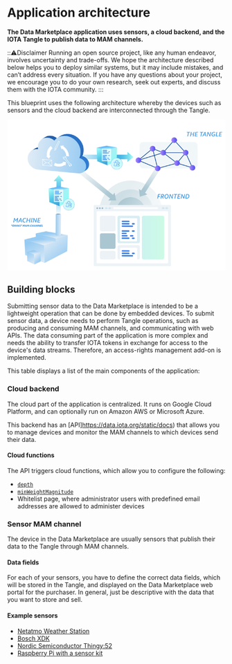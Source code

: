 # Application architecture

**The Data Marketplace application uses sensors, a cloud backend, and the IOTA Tangle to publish data to MAM channels.**

:::warning:Disclaimer
Running an open source project, like any human endeavor, involves uncertainty and trade-offs. We hope the architecture described below helps you to deploy similar systems, but it may include mistakes, and can’t address every situation. If you have any questions about your project, we encourage you to do your own research, seek out experts, and discuss them with the IOTA community.
:::

This blueprint uses the following architecture whereby the devices such as sensors and the cloud backend are interconnected through the Tangle.

![Data Marketplace architecture](../images/data-marketplace-architecture.png)

## Building blocks

Submitting sensor data to the Data Marketplace is intended to be a lightweight operation that can be done by embedded devices. To submit sensor data, a device needs to perform Tangle operations, such as producing and consuming MAM channels, and communicating with web APIs. The data consuming part of the application is more complex and needs the ability to transfer IOTA tokens in exchange for access to the device's data streams. Therefore, an access-rights management add-on is implemented.

This table displays a list of the main components of the application:

### Cloud backend

The cloud part of the application is centralized. It runs on Google Cloud Platform, and can optionally run on Amazon AWS or Microsoft Azure.

This backend has an [API]https://data.iota.org/static/docs) that allows you to manage devices and monitor the MAM channels to which devices send their data.

#### Cloud functions

The API triggers cloud functions, which allow you to configure the following:

- [`depth`](root://getting-started/1.1/first-steps/sending-transactions.md#choosing-a-depth)
- [`minWeightMagnitude`](root://getting-started/1.1/first-steps/sending-transactions.md#doing-proof-of-work)
- Whitelist page, where administrator users with predefined email addresses are allowed to administer devices

### Sensor MAM channel

The device in the Data Marketplace are usually sensors that publish their data to the Tangle through MAM channels.

#### Data fields

For each of your sensors, you have to define the correct data fields, which will be stored in the Tangle, and displayed on the Data Marketplace web portal for the purchaser. In general, just be descriptive with the data that you want to store and sell.
 
#### Example sensors

- [Netatmo Weather Station](https://www.netatmo.com/en-us/weather)
- [Bosch XDK](https://xdk.bosch-connectivity.com/) 
- [Nordic Semiconductor Thingy:52](https://www.nordicsemi.com/Software-and-Tools/Development-Tools/Nordic-Thingy-52-App)
- [Raspberry Pi with a sensor kit](https://www.adafruit.com/product/2733) 


